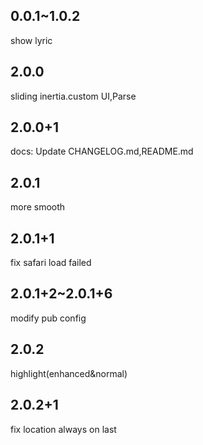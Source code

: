 ## 0.0.1~1.0.2
show lyric
## 2.0.0
sliding inertia.custom UI,Parse
## 2.0.0+1
docs: Update CHANGELOG.md,README.md
## 2.0.1
more smooth
## 2.0.1+1
fix safari load failed
## 2.0.1+2~2.0.1+6
modify pub config
## 2.0.2
highlight(enhanced&normal)
## 2.0.2+1
fix location always on last